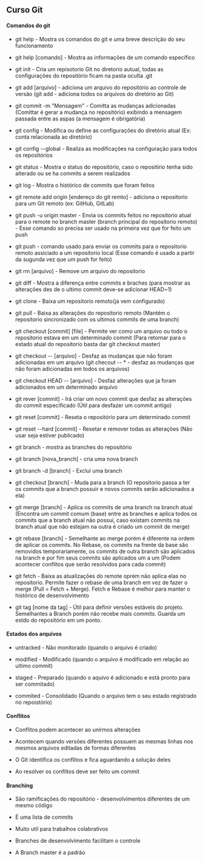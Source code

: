 ## Curso Git 

#### Comandos do git

* git help - Mostra os comandos do git e uma breve descrição do seu funcionamento

* git help [comando] - Mostra as informações de um comando específico 

* git init - Cria um repisotorio Git no diretorio autual, todas as configurações do repositório ficam na pasta oculta .git

* git add [arquivo] - adiciona um arquivo do repositório ao controle de versão (git add - adiciona todos os arquivos do diretório ao Git)

* git commit -m "Mensagem" - Comitta as mudanças adicionadas (Comittar é gerar a mudança no repositório) exibindo a mensagem passada entre as aspas (a mensagem é obrigatória)

* git config - Modifica ou define as configurações do diretório atual (Ex: conta relacionada ao diretório)

* git config --global - Realiza as modificações na configuração para todos os repositórios

* git status - Mostra o status do repositório, caso o repositirio tenha sido alterado ou se ha commits a serem realizados

* git log - Mostra o histórico de commits que foram feitos

* git remote add origin [endereço do git remto] - adiciona o repositorio para um Git remoto (ex: GitHub, GitLab)

* git push -u origin master - Envia os commits feitos no repositorio atual para o remote no branch master (branch principal do repositorio remoto) - Esse comando so precisa ser usado na primeira vez que for feito um push

* git push - comando usado para enviar os commits para o repositorio remoto assiciado a um repositorio local (Esse comando é usado a partir da sugunda vez que um push for feito) 

* git rm [arquivo] - Remove um arquivo do repositorio

* git diff - Mostra a diferença entre commits e braches (para mostrar as alterações des de o ultimo commit deve-se adicionar HEAD~1)

* git clone - Baixa um repositorio remoto(ja vem configurado)

* git pull - Baixa as alterações do repositorio remoto (Mantém o repositorio sincronizado com os ultimos commits de uma branch)

* git checkout [commit] [file] - Permite ver como um arquivo ou todo o repositorio estava em um determinado commit (Para retornar para o estado atual do repositorio basta dar git checkout master)

* git checkout -- [arquivo] - Desfaz as mudanças que não foram adicionadas em um arquivo (git checout -- * - desfaz as mudanças que não foram adicionadas em todos os arquivos)

* git checkout HEAD -- [arquivo] - Desfaz alterações que ja foram adicionados em um determinado arquivo

* git rever [commit] - Irá criar um novo commit que desfaz as alterações do commit especificado (Útil para desfazer um commit antigo)

* git reset [commit] - Reseta o repositório para um determinado commit

* git reset --hard [commit] - Resetar e remover todas as alterações (Não usar seja estiver publicado)

* git branch  - mostra as branches do repositório

* git branch [nova_branch] - cria uma nova branch

* git branch -d [branch] - Exclui uma branch

* git checkout [branch] - Muda para a branch (O repositorio passa a ter os commits que a branch possuir e novos commits serão adicionados a ela)

* git merge [branch] - Aplica os commits de uma branch na branch atual (Encontra um commit comum (base) entre as branches e aplica todos os commits que a branch atual não possui, caso existam commits na branch atual que não estejam na outra é criado um commit de merge)

* git rebase [branch] - Semelhante ao merge porém é diferente na ordem de aplicar os commits. No Rebase, os commits na frente da base são removidos temporariamente, os commits de outra branch são aplicados na branch e por fim seus commits são aplicados um  a um (Podem acontecer conflitos que serão resolvidos para cada commit) 

* git fetch - Baixa as atualizações do remote oprém não aplica elas no repositorio. Permite fazer o rebase de uma branch em vez de fazer o merge (Pull = Fetch + Merge). Fetch e Rebase é melhor para manter o histórico de desenvolvimento

* git tag [nome da tag] - Útil para definir versões estáveis do projeto. Semelhantes a Branch porém não recebe mais commits. Guarda um estdo do repositório em um ponto.

#### Estados dos arquivos

* untracked - Não monitorado (quando o arquivo é criado)

* modified - Modificado (quando o arquivo é modificado em relação ao ultimo commit)

* staged - Preparado (quando o aquivo é adicionado e está pronto para ser commitado)

* commited - Consolidado (Quando o arquivo tem o seu estado registrado no repoistório)

#### Conflitos

* Conflitos podem acontecer ao unirmos alterações

* Acontecem quando versões diferentes possuem as mesmas linhas nos mesmos arquivos editadas de formas diferentes

* O Git identifica os conflitos e fica aguardando a solução deles

* Ao resolver os conflitos deve ser feito um commit

#### Branching

* São ramificações do repositório - desenvolvimentos diferentes de um mesmo código

* É uma lista de commits

* Muito util para trabalhos colabrativos

* Branches de desenvolvimento facilitam o controle

* A Branch master é a padrão


